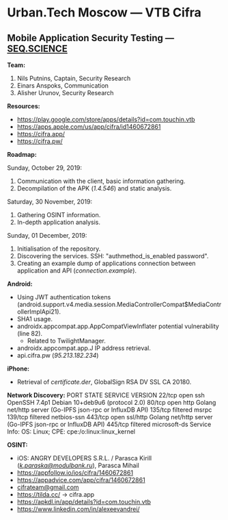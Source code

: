 # Urban.Tech Moscow — VTB Cifra
## Mobile Application Security Testing — [SEQ.SCIENCE](https://seq.science/)

**Team:**
1. Nils Putnins, Captain, Security Research
2. Einars Anspoks, Communication
3. Alisher Urunov, Security Research

**Resources:**
- https://play.google.com/store/apps/details?id=com.touchin.vtb
- https://apps.apple.com/us/app/cifra/id1460672861
- https://cifra.app/
- https://cifra.pw/

**Roadmap:**

Sunday, October 29, 2019:
1. Communication with the client, basic information gathering.
2. Decompilation of the APK (*1.4.546*) and static analysis.

Saturday, 30 November, 2019:
1. Gathering OSINT information.
2. In-depth application analysis.

Sunday, 01 December, 2019:
1. Initialisation of the repository.
2. Discovering the services. SSH: "authmethod_is_enabled password".
3. Creating an example dump of applications connection between application and API (*connection.example*).

**Android:**
- Using JWT authentication tokens (android.support.v4.media.session.MediaControllerCompat$MediaControllerImplApi21).
- SHA1 usage.
- androidx.appcompat.app.AppCompatViewInflater potential vulnerability (line 82).
  - Related to TwilightManager.
- androidx.appcompat.app.J IP address retrieval.
- api.cifra.pw (*95.213.182.234*)

**iPhone:**
- Retrieval of *certificate.der*, GlobalSign RSA DV SSL CA 20180.

**Network Discovery:**
PORT    STATE    SERVICE      VERSION
22/tcp  open     ssh          OpenSSH 7.4p1 Debian 10+deb9u6 (protocol 2.0)
80/tcp  open     http         Golang net/http server (Go-IPFS json-rpc or InfluxDB API)
135/tcp filtered msrpc
139/tcp filtered netbios-ssn
443/tcp open     ssl/http     Golang net/http server (Go-IPFS json-rpc or InfluxDB API)
445/tcp filtered microsoft-ds
Service Info: OS: Linux; CPE: cpe:/o:linux:linux_kernel

**OSINT:**
- iOS: ANGRY DEVELOPERS S.R.L. / Parasca Kirill (*k.paraska@modulbank.ru*), Parasca Mihail
- https://appfollow.io/ios/cifra/1460672861
- https://appadvice.com/app/cifra/1460672861
- cifrateam@gmail.com
- https://tilda.cc/ -> cifra.app
- https://apkdl.in/app/details?id=com.touchin.vtb
- https://www.linkedin.com/in/alexeevandrei/